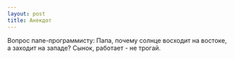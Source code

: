 ```yaml
---
layout: post
title: Анекдот
---
```


Вопрос папе-программисту:
Папа, почему солнце восходит на востоке, а заходит на западе?
Сынок, работает - не трогай.
